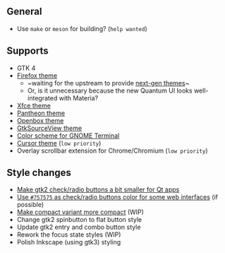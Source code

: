 ## General

- Use `make` or `meson` for building? (`help wanted`)

## Supports

- GTK 4
- [Firefox theme](../../issues/78)
  - ~waiting for the upstream to provide [next-gen themes](https://blog.mozilla.org/addons/2017/02/24/improving-themes-in-firefox/)~
  - Or, is it unnecessary because the new Quantum UI looks well-integrated with Materia?
- [Xfce theme](../../issues/60)
- [Pantheon theme](../../issues/69)
- [Openbox theme](../../issues/254)
- [GtkSourceView theme](../../issues/150)
- [Color scheme for GNOME Terminal](../../issues/157)
- [Cursor theme](../../issues/156) (`low priority`)
- Overlay scrollbar extension for Chrome/Chromium (`low priority`)

## Style changes

- [Make gtk2 check/radio buttons a bit smaller for Qt apps](../../issues/106)
- [Use `#757575` as check/radio buttons color for some web interfaces](../../issues/123) (if possible)
- [Make compact variant more compact](../../issues/79) (WIP)
- Change gtk2 spinbutton to flat button style
- Update gtk2 entry and combo button style
- Rework the focus state styles (WIP)
- Polish Inkscape (using gtk3) styling
